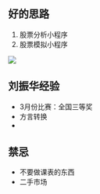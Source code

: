 ## 好的思路

1. 股票分析小程序
2. 股票模拟小程序

![](file://C:\Personal\Documents\IkMarkdown\.assets\小程序设计大赛.md346015.3814921.png)

## 刘振华经验

- 3月份比赛：全国三等奖
- 方言转换
-

## 禁忌

- 不要做课表的东西
- 二手市场
